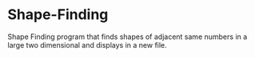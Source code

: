 # Shape-Finding
Shape Finding program that finds shapes of adjacent same numbers in a large two dimensional and displays in a new file.
